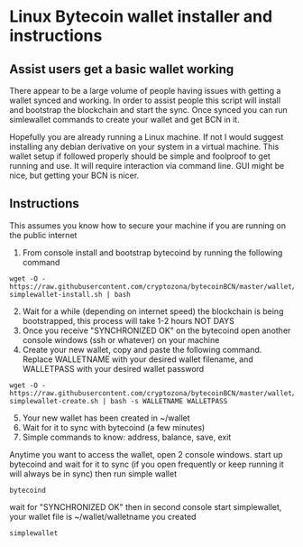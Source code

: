 # Linux Bytecoin wallet installer and instructions
## Assist users get a basic wallet working

There appear to be a large volume of people having issues with getting a wallet synced and working. In order to assist people this script will install and bootstrap the blockchain and start the sync. Once synced you can run simlewallet commands to create your wallet and get BCN in it. 

Hopefully you are already running a Linux machine. If not I would suggest installing any debian derivative on your system in a virtual machine. This wallet setup if followed properly should be simple and foolproof to get running and use. It will require interaction via command line. GUI might be nice, but getting your BCN is nicer.

## Instructions
This assumes you know how to secure your machine if you are running on the public internet

1. From console install and bootstrap bytecoind by running the following command
```
wget -O - https://raw.githubusercontent.com/cryptozona/bytecoinBCN/master/wallet/bytecoin-simplewallet-install.sh | bash
```
2. Wait for a while (depending on internet speed) the blockchain is being bootstrapped, this process will take 1-2 hours NOT DAYS
3. Once you receive "SYNCHRONIZED OK" on the bytecoind open another console windows (ssh or whatever) on your machine
4. Create your new wallet, copy and paste the following command. Replace WALLETNAME with your desired wallet filename, and WALLETPASS with your desired wallet password
```
wget -O - https://raw.githubusercontent.com/cryptozona/bytecoinBCN/master/wallet/bytecoin-simplewallet-create.sh | bash -s WALLETNAME WALLETPASS
```
5. Your new wallet has been created in ~/wallet
6. Wait for it to sync with bytecoind (a few minutes)
7. Simple commands to know: address, balance, save, exit

Anytime you want to access the wallet, open 2 console windows. start up bytecoind and wait for it to sync (if you open frequently or keep running it will always be in sync) then run simple wallet

```
bytecoind
```
wait for "SYNCHRONIZED OK"
then in second console start simplewallet, your wallet file is ~/wallet/walletname you created
```
simplewallet
```

